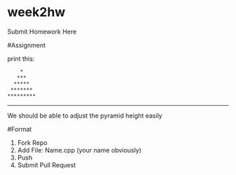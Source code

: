 # week2hw
Submit Homework Here


#Assignment

print this:

        *
       ***
      *****
     *******
    *********
   ***********
 
 We should be able to adjust the pyramid height easily
 
 
 #Format
 
 
 1. Fork Repo
 2. Add File: Name.cpp (your name obviously)
 3. Push
 4. Submit Pull Request
